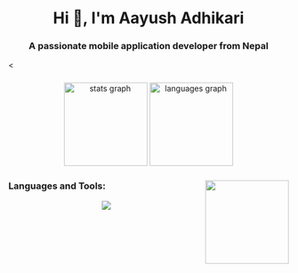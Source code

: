<h1 align="center">Hi 👋, I'm Aayush Adhikari</h1>
<h3 align="center">A passionate mobile application developer from Nepal</h3> <

###

<div align="center">
  <img src="https://github-readme-stats.vercel.app/api?username=aayushxadhikari&hide_title=false&hide_rank=false&show_icons=true&include_all_commits=true&count_private=true&disable_animations=false&theme=dracula&locale=en&hide_border=false" height="150" alt="stats graph"  />
  <img src="https://github-readme-stats.vercel.app/api/top-langs?username=aayushxadhikari&locale=en&hide_title=false&layout=compact&card_width=320&langs_count=5&theme=dracula&hide_border=false" height="150" alt="languages graph"  />
</div>

###

<img align="right" height="150" src="https://i.imgflip.com/65efzo.gif"  />

###

<div align="left">
<h3 align="left">Languages and Tools:</h3> <p align="center"> <a href="https://skillicons.dev"> <img src="https://skillicons.dev/icons?i=html,css,flutter,dart,django,mongodb,sqlite,python,git,c,cpp,docker,graphql,postman,selenium" /> </a> </p>
</div>

###

###

